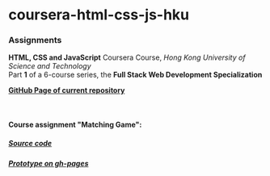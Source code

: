 # coursera-html-css-js-hku
<h3>Assignments</h3>
<p><strong>HTML, CSS and JavaScript</strong> Coursera Course, <I>Hong Kong University of Science and Technology</I><br>
Part <strong>1</strong> of a 6-course series, the <strong>Full Stack Web Development Specialization</strong></p>
<p><a href="http://veravasileva.github.io/coursera-html-css-js-hku/"><strong>GitHub Page of current repository</strong></a></p>
<br>
<p><h4>Course assignment "Matching Game":</h4></p>
<p><h5><a href="https://github.com/VeraVasileva/coursera-html-css-js-hku/tree/gh-pages/matching_game">Source code</a></h5></p>
<p><h5><a href="http://veravasileva.github.io/coursera-html-css-js-hku/matching_game/">Prototype on gh-pages</a></h5></p>

